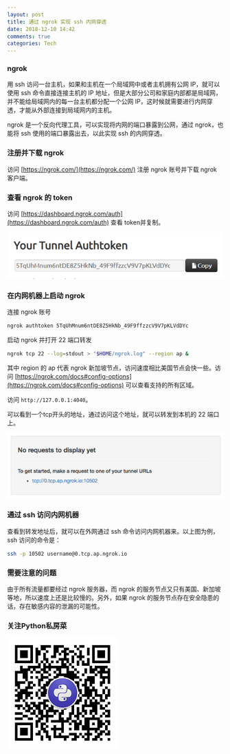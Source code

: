 ```yaml
---
layout: post
title: 通过 ngrok 实现 ssh 内网穿透
date: 2018-12-10 14:42
comments: true
categories: Tech
---
```


### ngrok

用 ssh 访问一台主机，如果和主机在一个局域网中或者主机拥有公网 IP，就可以使用 ssh 命令直接连接主机的 IP 地址，但是大部分公司和家庭内部都是局域网，并不能给局域网内的每一台主机都分配一个公网 IP，这时候就需要进行内网穿透，才能从外部连接到局域网内的主机。

ngrok 是一个反向代理工具，可以实现将内网的端口暴露到公网，通过 ngrok，也能将 ssh 使用的端口暴露出去，以此实现 ssh 的内网穿透。

<!-- more --> 

### 注册并下载 ngrok

访问 [https://ngrok.com/](https://ngrok.com/) 注册 ngrok 账号并下载 ngrok 客户端。

### 查看 ngrok 的 token

访问 [https://dashboard.ngrok.com/auth](https://dashboard.ngrok.com/auth) 查看 token并复制。

![](/upload/20181210_01.png)

### 在内网机器上启动 ngrok

连接 ngrok 账号

```bash
ngrok authtoken 5TqUhMnum6ntDE8Z5HkNb_49F9ffzzcV9V7pKLVdDYc
```

启动 ngrok 并打开 22 端口转发

```bash
ngrok tcp 22 --log=stdout > "$HOME/ngrok.log" --region ap &
```

其中 region 的 ap 代表 ngrok 新加坡节点，访问速度相比美国节点会快一些。访问 [https://ngrok.com/docs#config-options](https://ngrok.com/docs#config-options) 可以查看支持的所有区域。

访问 `http://127.0.0.1:4040`。

可以看到一个tcp开头的地址，通过访问这个地址，就可以转发到本机的 22 端口上。

![](/upload/20181210_02.png)

### 通过 ssh 访问内网机器

查看到转发地址后，就可以在外网通过 ssh 命令访问内网机器来。以上图为例，ssh 访问的命令是：

```bash
ssh -p 10502 username@0.tcp.ap.ngrok.io
```

### 需要注意的问题

由于所有流量都要经过 ngrok 服务器，而 ngrok 的服务节点又只有美国、新加坡等地，所以速度上还是比较慢的。另外，如果 ngrok 的服务节点存在安全隐患的话，存在敏感内容的泄漏的可能性。

### 关注Python私房菜

![](/upload/wechat-qrcode.jpg)
